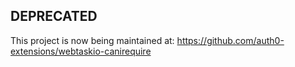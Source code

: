 ## DEPRECATED

This project is now being maintained at: https://github.com/auth0-extensions/webtaskio-canirequire
